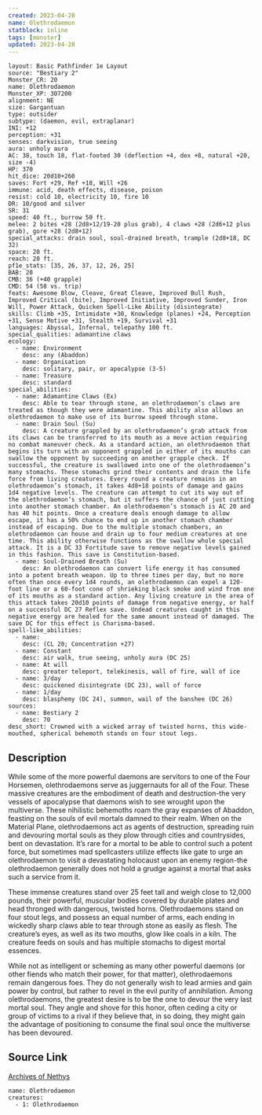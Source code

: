 ```yaml
---
created: 2023-04-28
name: Olethrodaemon
statblock: inline
tags: [monster]
updated: 2023-04-28
---
```

```statblock
layout: Basic Pathfinder 1e Layout
source: "Bestiary 2"
Monster_CR: 20
name: Olethrodaemon
Monster_XP: 307200
alignment: NE
size: Gargantuan
type: outsider
subtype: (daemon, evil, extraplanar)
INI: +12
perception: +31
senses: darkvision, true seeing
aura: unholy aura
AC: 38, touch 18, flat-footed 30 (deflection +4, dex +8, natural +20, size -4)
HP: 370
hit_dice: 20d10+260
saves: Fort +29, Ref +18, Will +26
immune: acid, death effects, disease, poison
resist: cold 10, electricity 10, fire 10
DR: 10/good and silver
SR: 31
speed: 40 ft., burrow 50 ft.
melee: 2 bites +28 (2d8+12/19-20 plus grab), 4 claws +28 (2d6+12 plus grab), gore +28 (2d8+12)
special_attacks: drain soul, soul-drained breath, trample (2d8+18, DC 32)
space: 20 ft.
reach: 20 ft.
pf1e_stats: [35, 26, 37, 12, 26, 25]
BAB: 20
CMB: 36 (+40 grapple)
CMD: 54 (58 vs. trip)
feats: Awesome Blow, Cleave, Great Cleave, Improved Bull Rush, Improved Critical (bite), Improved Initiative, Improved Sunder, Iron Will, Power Attack, Quicken Spell-Like Ability (disintegrate)
skills: Climb +35, Intimidate +30, Knowledge (planes) +24, Perception +31, Sense Motive +31, Stealth +19, Survival +31
languages: Abyssal, Infernal, telepathy 100 ft.
special_qualities: adamantine claws
ecology:
  - name: Environment
    desc: any (Abaddon)
  - name: Organisation
    desc: solitary, pair, or apocalypse (3-5)
  - name: Treasure
    desc: standard
special_abilities:
  - name: Adamantine Claws (Ex)
    desc: Able to tear through stone, an olethrodaemon’s claws are treated as though they were adamantine. This ability also allows an olethrodaemon to make use of its burrow speed through stone.
  - name: Drain Soul (Su)
    desc: A creature grappled by an olethrodaemon’s grab attack from its claws can be transferred to its mouth as a move action requiring no combat maneuver check. As a standard action, an olethrodaemon that begins its turn with an opponent grappled in either of its mouths can swallow the opponent by succeeding on another grapple check. If successful, the creature is swallowed into one of the olethrodaemon’s many stomachs. These stomachs grind their contents and drain the life force from living creatures. Every round a creature remains in an olethrodaemon’s stomach, it takes 4d8+18 points of damage and gains 1d4 negative levels. The creature can attempt to cut its way out of the olethrodaemon’s stomach, but it suffers the chance of just cutting into another stomach chamber. An olethrodaemon’s stomach is AC 20 and has 40 hit points. Once a creature deals enough damage to allow escape, it has a 50% chance to end up in another stomach chamber instead of escaping. Due to the multiple stomach chambers, an olethrodaemon can house and drain up to four medium creatures at one time. This ability otherwise functions as the swallow whole special attack. It is a DC 33 Fortitude save to remove negative levels gained in this fashion. This save is Constitution-based.
  - name: Soul-Drained Breath (Su)
    desc: An olethrodaemon can convert life energy it has consumed into a potent breath weapon. Up to three times per day, but no more often than once every 1d4 rounds, an olethrodaemon can expel a 120-foot line or a 60-foot cone of shrieking black smoke and wind from one of its mouths as a standard action. Any living creature in the area of this attack takes 20d10 points of damage from negative energy, or half on a successful DC 27 Reflex save. Undead creatures caught in this negative energy are healed for the same amount instead of damaged. The save DC for this effect is Charisma-based.
spell-like_abilities:
  - name:
    desc: (CL 20; Concentration +27)
  - name: Constant
    desc: air walk, true seeing, unholy aura (DC 25)
  - name: At will
    desc: greater teleport, telekinesis, wall of fire, wall of ice
  - name: 3/day
    desc: quickened disintegrate (DC 23), wall of force
  - name: 1/day
    desc: blasphemy (DC 24), summon, wail of the banshee (DC 26)
sources:
  - name: Bestiary 2
    desc: 70
desc_short: Crowned with a wicked array of twisted horns, this wide-mouthed, spherical behemoth stands on four stout legs. 
```
## Description
While some of the more powerful daemons are servitors to one of the Four Horsemen, olethrodaemons serve as juggernauts for all of the Four. These massive creatures are the embodiment of death and destruction-the very vessels of apocalypse that daemons wish to see wrought upon the multiverse. These nihilistic behemoths roam the gray expanses of Abaddon, feasting on the souls of evil mortals damned to their realm. When on the Material Plane, olethrodaemons act as agents of destruction, spreading ruin and devouring mortal souls as they plow through cities and countrysides, bent on devastation. It’s rare for a mortal to be able to control such a potent force, but sometimes mad spellcasters utilize effects like gate to urge an olethrodaemon to visit a devastating holocaust upon an enemy region-the olethrodaemon generally does not hold a grudge against a mortal that asks such a service from it.

These immense creatures stand over 25 feet tall and weigh close to 12,000 pounds, their powerful, muscular bodies covered by durable plates and head thronged with dangerous, twisted horns. Olethrodaemons stand on four stout legs, and possess an equal number of arms, each ending in wickedly sharp claws able to tear through stone as easily as flesh. The creature’s eyes, as well as its two mouths, glow like coals in a kiln. The creature feeds on souls and has multiple stomachs to digest mortal essences.

While not as intelligent or scheming as many other powerful daemons (or other fiends who match their power, for that matter), olethrodaemons remain dangerous foes. They do not generally wish to lead armies and gain power by control, but rather to revel in the evil purity of annihilation. Among olethrodaemons, the greatest desire is to be the one to devour the very last mortal soul. They angle and shove for this honor, often ceding a city or group of victims to a rival if they believe that, in so doing, they might gain the advantage of positioning to consume the final soul once the multiverse has been devoured.
## Source Link
[Archives of Nethys](https://aonprd.com/MonsterDisplay.aspx?ItemName=Olethrodaemon)
```encounter-table
name: Olethrodaemon
creatures:
  - 1: Olethrodaemon
```
